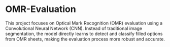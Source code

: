 # OMR-Evaluation
This project focuses on Optical Mark Recognition (OMR) evaluation using a Convolutional Neural Network (CNN). Instead of traditional image segmentation, the model directly learns to detect and classify filled options from OMR sheets, making the evaluation process more robust and accurate.
